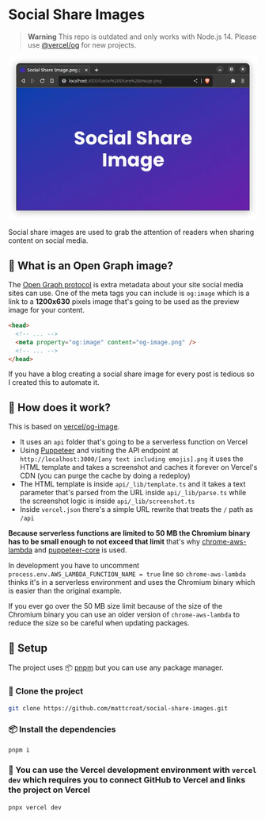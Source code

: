 # Social Share Images

> **Warning** This repo is outdated and only works with Node.js 14. Please use [@vercel/og](https://vercel.com/blog/introducing-vercel-og-image-generation-fast-dynamic-social-card-images) for new projects.

![Social share image](./images/social-share-image.webp)

Social share images are used to grab the attention of readers when sharing content on social media.

## 🤨 What is an Open Graph image?

The [Open Graph protocol](https://ogp.me/) is extra metadata about your site social media sites can use. One of the meta tags you can include is `og:image` which is a link to a **1200x630** pixels image that's going to be used as the preview image for your content.

```html
<head>
  <!-- ... -->
  <meta property="og:image" content="og-image.png" />
  <!-- ... -->
</head>
```

If you have a blog creating a social share image for every post is tedious so I created this to automate it.

## 🤔 How does it work?

This is based on [vercel/og-image](https://github.com/vercel/og-image).

- It uses an `api` folder that's going to be a serverless function on Vercel
- Using [Puppeteer](https://github.com/puppeteer/puppeteer) and visiting the API endpoint at `http://localhost:3000/[any text including emojis].png` it uses the HTML template and takes a screenshot and caches it forever on Vercel's CDN (you can purge the cache by doing a redeploy)
- The HTML template is inside `api/_lib/template.ts` and it takes a text parameter that's parsed from the URL inside `api/_lib/parse.ts` while the screenshot logic is inside `api/_lib/screenshot.ts`
- Inside `vercel.json` there's a simple URL rewrite that treats the `/` path as `/api`

**Because serverless functions are limited to 50 MB the Chromium binary has to be small enough to not exceed that limit** that's why [chrome-aws-lambda](https://github.com/alixaxel/chrome-aws-lambda) and [puppeteer-core](https://github.com/puppeteer/puppeteer) is used.

In development you have to uncomment `process.env.AWS_LAMBDA_FUNCTION_NAME = true` line so `chrome-aws-lambda` thinks it's in a serverless environment and uses the Chromium binary which is easier than the original example.

If you ever go over the 50 MB size limit because of the size of the Chromium binary you can use an older version of `chrome-aws-lambda` to reduce the size so be careful when updating packages.

## 📜 Setup

The project uses 📦️ [pnpm](https://pnpm.io/) but you can use any package manager.

### 👬 Clone the project

```sh
git clone https://github.com/mattcroat/social-share-images.git
```

### 📦️ Install the dependencies

```sh
pnpm i
```

### 📜 You can use the Vercel development environment with `vercel dev` which requires you to connect GitHub to Vercel and links the project on Vercel

```sh
pnpx vercel dev
```

